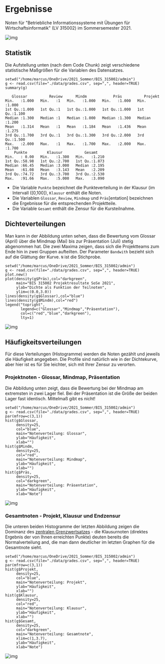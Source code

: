 
# Ergebnisse

Noten für "Betriebliche Informationssysteme mit Übungen für
Wirtschaftsinformatik" (LV 315002) im Sommersemester 2021.

![img](https://github.com/birkenkrahe/grades/blob/main/data/LLAP.gif)


## Statistik

Die Aufstellung unten (nach dem Code Chunk) zeigt verschiedene
statistische Maßgrößen für die Variablen des Datensatzes.

    setwd("/home/marcus/OneDrive/2021_Sommer/BIS_315002/admin")
    g <- read.csv(file="./data/grades.csv", sep=",", header=TRUE)
    summary(g)

       Glossar          Review      Mindm            Präs          Projekt     
    Min.   :1.000   Min.   :1   Min.   :1.000   Min.   :1.000   Min.   :1.000  
    1st Qu.:1.000   1st Qu.:1   1st Qu.:1.000   1st Qu.:1.000   1st Qu.:1.100  
    Median :1.300   Median :1   Median :1.000   Median :1.300   Median :1.200  
    Mean   :1.314   Mean   :1   Mean   :1.184   Mean   :1.436   Mean   :1.275  
    3rd Qu.:1.700   3rd Qu.:1   3rd Qu.:1.300   3rd Qu.:2.000   3rd Qu.:1.500  
    Max.   :2.000   Max.   :1   Max.   :1.700   Max.   :2.000   Max.   :1.700  
        Punkte         Klausur          Gesamt     
    Min.   : 0.00   Min.   :1.300   Min.   :1.210  
    1st Qu.:58.98   1st Qu.:2.700   1st Qu.:1.873  
    Median :66.45   Median :3.000   Median :2.195  
    Mean   :61.08   Mean   :3.143   Mean   :2.209  
    3rd Qu.:74.72   3rd Qu.:3.700   3rd Qu.:2.530  
    Max.   :91.66   Max.   :5.000   Max.   :3.090

-   Die Variable `Punkte` bezeichnet die Punkteverteilung in der
    Klausur (im Intervall \([0,100]\), `Klausur` enthält die Noten.
-   Die Variablen `Glossar`, `Review`, `Mindmap` und
    `Präs`[entation] bezeichnen die Ergebnisse für die
    entsprechenden Projektteile.
-   Die Variable `Gesamt` enthält die Zensur für die Kursteilnahme.


## Dichteverteilungen

Man kann in der Abbildung unten sehen, dass die Bewertung vom
Glossar (April) über die Mindmap (Mai) bis zur Präsentation
(Juli) stetig abgenommen hat. Die zwei Maxima zeigen, dass sich
die Projektteams zum Ende hin in zwei Gruppen aufteilten. Der
Parameter `Bandwith` bezieht sich auf die Glättung der Kurve. `N`
ist die Stichprobe.

    setwd("/home/marcus/OneDrive/2021_Sommer/BIS_315002/admin")
    g <- read.csv(file="./data/grades.csv", sep=",", header=TRUE)
    plot.new()
    plot(density(g$Präs),col="darkgreen",
         main="BIS 315002 Projektresultate SoSe 2021",
         ylab="Dichte als Funktion der Teilnoten",
         ylim=c(0.0,3.0))
    lines(density(g$Glossar),col="blue")
    lines(density(g$Mindm),col="red")
    legend("topright",
           legend=c("Glossar","Mindmap","Präsentation"),
           col=c("red","blue","darkgreen"),
           lty=1)

![img](https://github.com/birkenkrahe/grades/blob/main/data/grades_dichte_projekt.png "Verteilung der Teilnoten über Projektteile hinweg")


## Häufigkeitsverteilungen

Für diese Verteilungen (Histogramme) werden die Noten gezählt und
jeweils die Häufigkeit angegeben. Die Profile sind natürlich wie
in der Dichtekurve, aber hier ist es für Sie leichter, sich mit
Ihrer Zensur zu verorten.


### Projektnoten - Glossar, Mindmap, Präsentation

Die Abbildung unten zeigt, dass die Bewertung bei der Mindmap
am extremsten in zwei Lager fiel. Bei der Präsentation ist die
Größe der beiden Lager fast identisch. Mittelmaß gibt es nicht!

    setwd("/home/marcus/OneDrive/2021_Sommer/BIS_315002/admin")
    g <- read.csv(file="./data/grades.csv", sep=",", header=TRUE)
    par(mfrow=c(3,1))
    hist(g$Glossar,
         density=25,
         col="blue",
         main="Notenverteilung: Glossar",
         ylab="Häufigkeit",
         xlab="")
    hist(g$Mindm,
         density=25,
         col="red",
         main="Notenverteilung: Mindmap",
         ylab="Häufigkeit",
         xlab="")
    hist(g$Präs,
         density=25,
         col="darkgreen",
         main="Notenverteilung: Präsentation",
         ylab="Häufigkeit",
         xlab="Note")

![img](https://github.com/birkenkrahe/grades/blob/main/data/grades_hist_projekt.png "Histogramm der Noten für verschiedene Projektteile")


### Gesamtnoten - Projekt, Klausur und Endzensur

Die unteren beiden Histogramme der letzten Abbildung zeigen
die Dominanz des [zentralen Grenzwertsatzes](https://de.wikipedia.org/wiki/Zentraler_Grenzwertsatz) - die Klausurnoten
(direktes Ergebnis der von Ihnen erreichten Punkte) deuten
bereits die Normalverteilung and, die man dann deutlicher im
letzten Graphen für die Gesamtnote sieht.

    setwd("/home/marcus/OneDrive/2021_Sommer/BIS_315002/admin")
    g <- read.csv(file="./data/grades.csv", sep=",", header=TRUE)
    par(mfrow=c(3,1))
    hist(g$Projekt,
         density=25,
         col="blue",
         main="Notenverteilung: Projekt",
         ylab="Häufigkeit",
         xlab="")
    hist(g$Klausur,
         density=25,
         col="red",
         main="Notenverteilung: Klausur",
         ylab="Häufigkeit",
         xlab="")
    hist(g$Gesamt,
         density=25,
         col="darkgreen",
         main="Notenverteilung: Gesamtnote",
         xlim=c(1,3.7),
         ylab="Häufigkeit",
         xlab="Note")

![img](https://github.com/birkenkrahe/grades/blob/main/data/grades_hist.png "Histogramm der Noten für Projekt (50%), Klausur (50%) und Gesamtergebnis")

